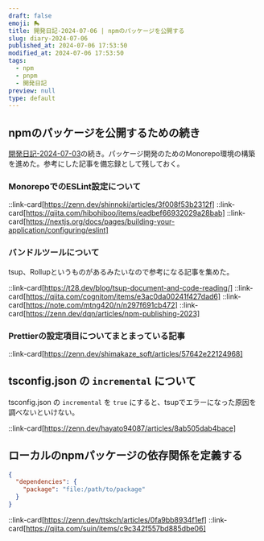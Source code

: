 ```yaml
---
draft: false
emoji: 🛼
title: 開発日記-2024-07-06 | npmのパッケージを公開する
slug: diary-2024-07-06
published_at: 2024-07-06 17:53:50
modified_at: 2024-07-06 17:53:50
tags:
  - npm
  - pnpm
  - 開発日記
preview: null
type: default
---
```


## npmのパッケージを公開するための続き

[開発日記-2024-07-03](2024-07-03-開発日記.md)の続き。パッケージ開発のためのMonorepo環境の構築を進めた。参考にした記事を備忘録として残しておく。

### MonorepoでのESLint設定について

::link-card[https://zenn.dev/shinnoki/articles/3f008f53b2312f]
::link-card[https://qiita.com/hibohiboo/items/eadbef66932029a28bab]
::link-card[https://nextjs.org/docs/pages/building-your-application/configuring/eslint]

### バンドルツールについて

tsup、Rollupというものがあるみたいなので参考になる記事を集めた。

::link-card[https://t28.dev/blog/tsup-document-and-code-reading/]
::link-card[https://qiita.com/cognitom/items/e3ac0da00241f427dad6]
::link-card[https://note.com/mtng420/n/n297f691cb472]
::link-card[https://zenn.dev/dqn/articles/npm-publishing-2023]

### Prettierの設定項目についてまとまっている記事

::link-card[https://zenn.dev/shimakaze_soft/articles/57642e22124968]

## tsconfig.json の `incremental` について

tsconfig.json の `incremental` を `true` にすると、tsupでエラーになった原因を調べないといけない。

::link-card[https://zenn.dev/hayato94087/articles/8ab505dab4bace]

## ローカルのnpmパッケージの依存関係を定義する

```json:package.json
{
  "dependencies": {
    "package": "file:/path/to/package"
  }
}
```

::link-card[https://zenn.dev/ttskch/articles/0fa9bb8934f1ef]
::link-card[https://qiita.com/suin/items/c9c342f557bd885dbe06]
